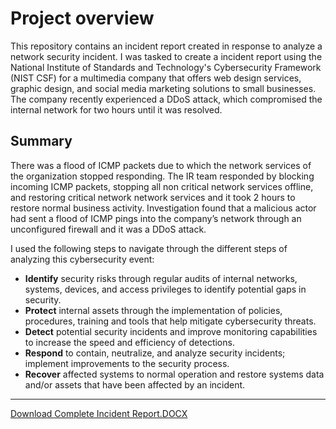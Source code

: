 # Project overview
This repository contains an incident report created in response to analyze a network security incident. I was tasked to create a incident report using the National Institute of Standards and Technology's Cybersecurity Framework (NIST CSF) for a multimedia company that offers web design services, graphic design, and social media marketing solutions to small businesses. The company recently experienced a DDoS attack, which compromised the internal network for two hours until it was resolved.

## Summary
There was a flood of ICMP packets due to which the network services of the organization stopped responding. The IR team responded by blocking incoming ICMP packets, stopping all non critical network services offline, and restoring critical  network network services and it took  2 hours to restore normal business activity. Investigation found that a malicious actor had sent a flood of ICMP pings into the company’s network through an unconfigured firewall and it was a DDoS attack.

I used the following steps to navigate through the different steps of analyzing this cybersecurity event: 
- __Identify__ security risks through regular audits of internal networks, systems, devices, and access privileges to identify potential gaps in security. 
- __Protect__ internal assets through the implementation of policies, procedures, training and tools that help mitigate cybersecurity threats. 
- __Detect__ potential security incidents and improve monitoring capabilities to increase the speed and efficiency of detections.
- __Respond__ to contain, neutralize, and analyze security incidents; implement improvements to the security process. 
- __Recover__ affected systems to normal operation and restore systems data and/or assets that have been affected by an incident.

---
[Download Complete Incident Report.DOCX]()
